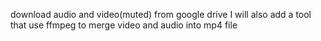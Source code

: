 download audio and video(muted) from google drive
I will also add a tool that use ffmpeg to merge video and audio into mp4 file
